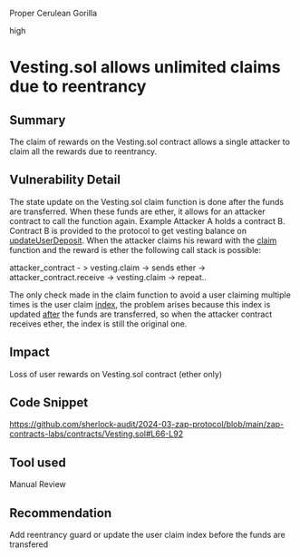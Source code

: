 Proper Cerulean Gorilla

high

# Vesting.sol allows unlimited claims due to reentrancy

## Summary
The claim of rewards on the Vesting.sol contract allows a single attacker to claim all the rewards due to reentrancy.

## Vulnerability Detail
The state update on the Vesting.sol claim function is done after the funds are transferred. When these funds are ether, it allows for an attacker contract to call the function again. Example
Attacker A  holds a contract B. Contract B is provided to the protocol to get vesting balance on [updateUserDeposit](https://github.com/sherlock-audit/2024-03-zap-protocol/blob/main/zap-contracts-labs/contracts/Vesting.sol#L53). 
When the attacker claims his reward with the [claim](https://github.com/sherlock-audit/2024-03-zap-protocol/blob/main/zap-contracts-labs/contracts/Vesting.sol#L67) function and the reward is ether the following call stack is possible:

attacker_contract - > vesting.claim -> sends ether -> attacker_contract.receive -> vesting.claim -> repeat..

The only check made in the claim function to avoid a user claiming multiple times is the user claim [index](https://github.com/sherlock-audit/2024-03-zap-protocol/blob/main/zap-contracts-labs/contracts/Vesting.sol#L74-L75), the problem arises because this index is updated [after](https://github.com/sherlock-audit/2024-03-zap-protocol/blob/main/zap-contracts-labs/contracts/Vesting.sol#L89) the funds are transferred, so when the attacker contract receives ether, the index is still the original one.

## Impact
Loss of user rewards on Vesting.sol contract (ether only)

## Code Snippet
https://github.com/sherlock-audit/2024-03-zap-protocol/blob/main/zap-contracts-labs/contracts/Vesting.sol#L66-L92

## Tool used

Manual Review

## Recommendation
Add reentrancy guard or update the user claim index before the funds are transfered